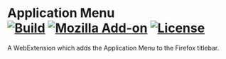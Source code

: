 Application Menu<br/>
[![Build](https://img.shields.io/travis/com/ExE-Boss/WebExtensions/master)](https://travis-ci.com/ExE-Boss/WebExtensions)
[![Mozilla Add-on](https://img.shields.io/amo/v/application-menu.svg)](https://addons.mozilla.org/firefox/addon/application-menu/)
[![License](https://img.shields.io/github/license/ExE-Boss/WebExtensions.svg)](https://github.com/ExE-Boss/WebExtensions/blob/master/extensions/app-menu/LICENSE)
=====================

A WebExtension which adds the Application Menu to the Firefox titlebar.
